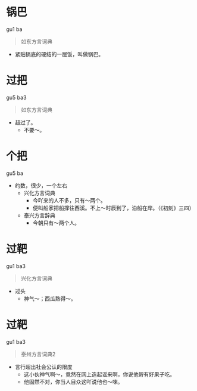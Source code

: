 # 锅巴
gu1 ba
> 如东方言词典
- 紧贴锅底的硬结的一层饭，叫做锅巴。

# 过把
gu5 ba3
> 如东方言词典
- 超过了。
  - 不要～。

# 个把
gu5 ba
+ 约数，很少，一个左右
  * 兴化方言词典
    - 今吖来的人不多，只有～两个。
    - 便叫船家把船撑往西溪。不上～时辰到了，泊船在岸。（《初刻》三四）
  * 泰兴方言辞典
    - 今朝只有～两个人。

# 过靶
gu1 ba3
> 兴化方言词典
- 过头
  - 神气～；西瓜熟得～。


# 过靶
gu1 ba3
> 泰州方言词典2
- 言行超出社会公认的限度
  - 这小伙神气啊～，竟然在网上造起谣来啊，你说他哿有好果子吃。
  - 他固然不对，你当人目众这吖说他也～唻。